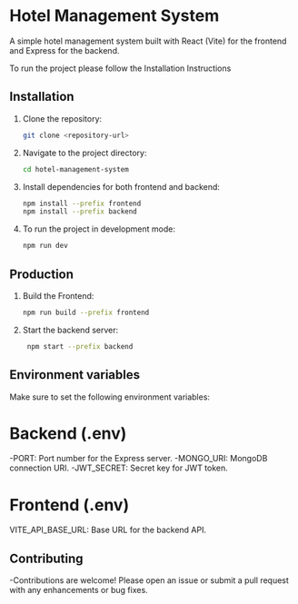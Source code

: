 # Hotel Management System

A simple hotel management system built with React (Vite) for the frontend and Express for the backend.

To run the project please follow the Installation Instructions

## Installation

1. Clone the repository:

   ```bash
   git clone <repository-url>

2. Navigate to the project directory:
    ```bash
    cd hotel-management-system

4. Install dependencies for both frontend and backend:
    ```bash
    npm install --prefix frontend
    npm install --prefix backend

6. To run the project in development mode:
    ```bash
    npm run dev

## Production

1. Build the Frontend:
   ```bash
   npm run build --prefix frontend

2. Start the backend server:
   ```bash
    npm start --prefix backend

## Environment variables

   Make sure to set the following environment variables:

# Backend (.env)

   -PORT: Port number for the Express server.
   -MONGO_URI: MongoDB connection URI.
   -JWT_SECRET: Secret key for JWT token.
# Frontend (.env)

   VITE_API_BASE_URL: Base URL for the backend API.

## Contributing

-Contributions are welcome! Please open an issue or submit a pull request with any enhancements or bug fixes.

